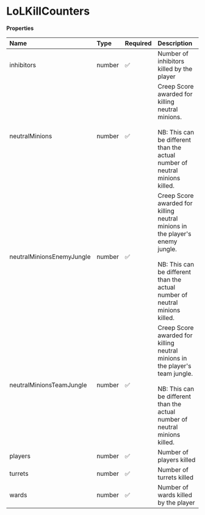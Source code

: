 # LoLKillCounters

**Properties**

| Name                      | Type   | Required | Description                                                                                                                                                          |
| :------------------------ | :----- | :------- | :------------------------------------------------------------------------------------------------------------------------------------------------------------------- |
| inhibitors                | number | ✅       | Number of inhibitors killed by the player                                                                                                                            |
| neutralMinions            | number | ✅       | Creep Score awarded for killing neutral minions. <br/> <br/>NB: This can be different than the actual number of neutral minions killed.                              |
| neutralMinionsEnemyJungle | number | ✅       | Creep Score awarded for killing neutral minions in the player's enemy jungle. <br/> <br/>NB: This can be different than the actual number of neutral minions killed. |
| neutralMinionsTeamJungle  | number | ✅       | Creep Score awarded for killing neutral minions in the player's team jungle. <br/> <br/>NB: This can be different than the actual number of neutral minions killed.  |
| players                   | number | ✅       | Number of players killed                                                                                                                                             |
| turrets                   | number | ✅       | Number of turrets killed                                                                                                                                             |
| wards                     | number | ✅       | Number of wards killed by the player                                                                                                                                 |

<!-- This file was generated by liblab | https://liblab.com/ -->
